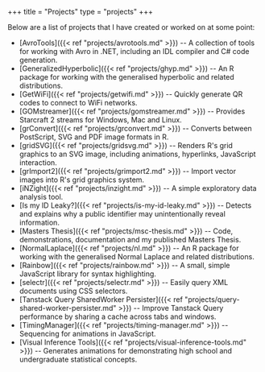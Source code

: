 +++
title = "Projects"
type = "projects"
+++

Below are a list of projects that I have created or worked on at some point:

* [AvroTools]({{< ref "projects/avrotools.md" >}}) -- A collection of tools for working with Avro in .NET, including an IDL compiler and C# code generation.
* [GeneralizedHyperbolic]({{< ref "projects/ghyp.md" >}}) -- An R package for working with the generalised hyperbolic and related distributions.
* [GetWiFi]({{< ref "projects/getwifi.md" >}}) -- Quickly generate QR codes to connect to WiFi networks.
* [GOMstreamer]({{< ref "projects/gomstreamer.md" >}}) -- Provides Starcraft 2 streams for Windows, Mac and Linux.
* [grConvert]({{< ref "projects/grconvert.md" >}}) -- Converts between PostScript, SVG and PDF image formats in R.
* [gridSVG]({{< ref "projects/gridsvg.md" >}}) -- Renders R's grid graphics to an SVG image, including animations, hyperlinks, JavaScript interaction.
* [grImport2]({{< ref "projects/grimport2.md" >}}) -- Import vector images into R's grid graphics system.
* [iNZight]({{< ref "projects/inzight.md" >}}) -- A simple exploratory data analysis tool.
* [Is my ID Leaky?]({{< ref "projects/is-my-id-leaky.md" >}}) -- Detects and explains why a public identifier may unintentionally reveal information.
* [Masters Thesis]({{< ref "projects/msc-thesis.md" >}}) -- Code, demonstrations, documentation and my published Masters Thesis.
* [NormalLaplace]({{< ref "projects/nl.md" >}}) -- An R package for working with the generalised Normal Laplace and related distributions.
* [Rainbow]({{< ref "projects/rainbow.md" >}}) -- A small, simple JavaScript library for syntax highlighting.
* [selectr]({{< ref "projects/selectr.md" >}}) -- Easily query XML documents using CSS selectors.
* [Tanstack Query SharedWorker Persister]({{< ref "projects/query-shared-worker-persister.md" >}}) -- Improve Tanstack Query performance by sharing a cache across tabs and windows.
* [TimingManager]({{< ref "projects/timing-manager.md" >}}) -- Sequencing for animations in JavaScript.
* [Visual Inference Tools]({{< ref "projects/visual-inference-tools.md" >}}) -- Generates animations for demonstrating high school and undergraduate statistical concepts.
